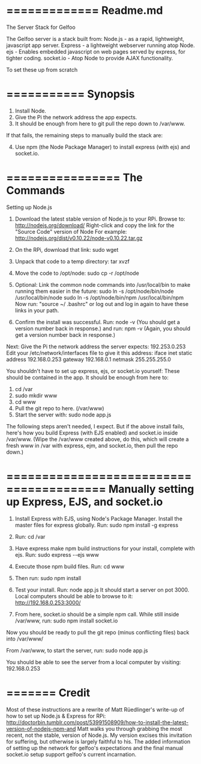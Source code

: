 =============
Readme.md
=============

The Server Stack for Gelfoo

The Gelfoo server is a stack built from:
Node.js - as a rapid, lightweight, javascript app server.
Express - a lightweight webserver running atop Node.
ejs - Enables embedded javascript on web pages served by express, for tighter coding.
socket.io - Atop Node to provide AJAX functionality.

To set these up from scratch

===========
Synopsis
===========
  1) Install Node.
  2) Give the Pi the network address the app expects.
  3) It should be enough from here to git pull the repo down to /var/www.

If that fails, the remaining steps to manually build the stack are:

  4) Use npm (the Node Package Manager) to install express (with ejs) and socket.io.


================
The Commands
================

Setting up Node.js
  1) Download the latest stable version of Node.js to your RPi.
  Browse to: http://nodejs.org/download/
  Right-click and copy the link for the "Source Code" version of Node
  For example: http://nodejs.org/dist/v0.10.22/node-v0.10.22.tar.gz

  2) On the RPi, download that link:
  sudo wget <the copied link address>
  
  3) Unpack that code to a temp directory:
  tar xvzf <the downloaded file>

  4) Move the code to /opt/node:
  sudo cp -r <the unpacked directory> /opt/node

  5) Optional: Link the common node commands into /usr/local/bin to make running them easier in the future:
  sudo ln -s /opt/node/bin/node /usr/local/bin/node
  sudo ln -s /opt/node/bin/npm /usr/local/bin/npm
  Now run: "source ~/ .bashrc" or log out and log in again to have these links in your path.

  6) Confirm the install was successful. Run:
  node -v
  (You should get a version number back in response.)
  and run:
  npm -v
  (Again, you should get a version number back in response.)

Next: Give the Pi the network address the server expects: 192.253.0.253
Edit your /etc/network/interfaces file to give it this address:
iface <wlan0 or eth0> inet static
        address 192.168.0.253
        gateway 192.168.0.1
        netmask 255.255.255.0

You shouldn't have to set up express, ejs, or socket.io yourself: These should be contained in the app. It should be enough from here to:
  1) cd /var
  2) sudo mkdir www
  3) cd www
  4) Pull the git repo to here. (/var/www)
  5) Start the server with:
  sudo node app.js

The following steps aren't needed, I expect. But if the above install fails, here's how you build Express (with EJS enabled) and socket.io inside /var/www. (Wipe the /var/www created above, do this, which will create a fresh www in /var with express, ejm, and socket.io, then pull the repo down.)

========================================
Manually setting up Express, EJS, and socket.io
========================================

  1) Install Express with EJS, using Node's Package Manager.
  Install the master files for express globally. 
  Run:
  sudo npm install -g express

  2) Run:
  cd /var

  3) Have express make npm build instructions for your install, complete with ejs. Run:
  sudo express --ejs www
  
  4) Execute those npm build files. Run:
  cd www
  
  5) Then run:
  sudo npm install

  6) Test your install.
  Run:
  node app.js
  It should start a server on pot 3000. 
  Local computers should be able to browse to it: http://192.168.0.253:3000/

  7) From here, socket.io should be a simple npm call.
  While still inside /var/www, run:
  sudo npm install socket.io

Now you should be ready to pull the git repo (minus conflicting files) back into /var/www/

From /var/www, to start the server, run:
sudo node app.js

You should be able to see the server from a local computer by visiting:
192.168.0.253

=======
Credit
=======
Most of these instructions are a rewrite of Matt Rüedlinger's write-up of how to set up Node.js & Express for RPi:
http://doctorbin.tumblr.com/post/53991508909/how-to-install-the-latest-version-of-nodejs-npm-and
Matt walks you through grabbing the most recent, not the stable, version of Node.js. My version excises this invitation for suffering, but otherwise is largely faithful to his. The added information of setting up the network for gelfoo's expectations and the final manual socket.io setup support gelfoo's current incarnation.
